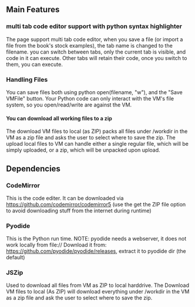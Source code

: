 ## Main Features

### multi tab code editor support with python syntax highlighter
The page support multi tab code editor, when you save a file (or import a file from the book's stock examples), the tab name is changed to the filename. 
you can switch between tabs, only the current tab is visible, and code in it can execute. Other tabs will retain their code, once you switch to them, you can execute. 


### Handling Files
You can save files both using python open(filename, "w"), and the "Save VMFile" button. 
Your Python code can only interact with the VM's file system, so you open/read/write are against the VM. 

#### You can download all working files to a zip
The download VM files to local (as ZIP) packs all files under /workdir in the VM as a zip file and asks the user to select where to save the zip. 
The upload local files to VM can handle either a single regular file, which will be simply uploaded, or a zip, which will be unpacked upon upload. 

## Dependencies
### CodeMirror
This is the code editer. It can be downloaded via https://github.com/codemirror/codemirror5 (use the get the ZIP file option to avoid downloading stuff from the internet during runtime)

### Pyodide
This is the Python run time. NOTE: pyodide needs a webserver, it does not work locally from file://
Download it from: https://github.com/pyodide/pyodide/releases, extract it to pyodide dir (the default)

### JSZip
Used to download all files from VM as ZIP to local harddrive.
    <script src="https://cdnjs.cloudflare.com/ajax/libs/jszip/3.10.1/jszip.min.js"></script>
The Download VM files to local (As ZIP) will download everything under /workdir in the VM as a zip file and ask the user to select where to save the zip. 

